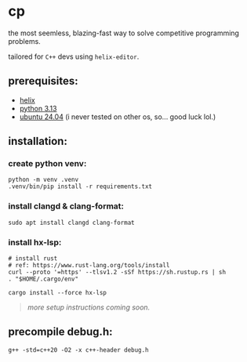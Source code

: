 # cp

the most seemless, blazing-fast way to solve competitive programming problems.

tailored for `C++` devs using `helix-editor`.

## prerequisites:

- [helix](https://helix-editor.com/)
- [python 3.13](https://www.python.org/)
- [ubuntu 24.04](https://ubuntu.com/) (i never tested on other os, so... good luck lol.)

## installation:

### create python venv:
```
python -m venv .venv
.venv/bin/pip install -r requirements.txt
```

### install clangd & clang-format:
```
sudo apt install clangd clang-format
```

### install hx-lsp:
```
# install rust
# ref: https://www.rust-lang.org/tools/install
curl --proto '=https' --tlsv1.2 -sSf https://sh.rustup.rs | sh
. "$HOME/.cargo/env"

cargo install --force hx-lsp
```

> _more setup instructions coming soon._

## precompile debug.h:

```
g++ -std=c++20 -O2 -x c++-header debug.h
```
